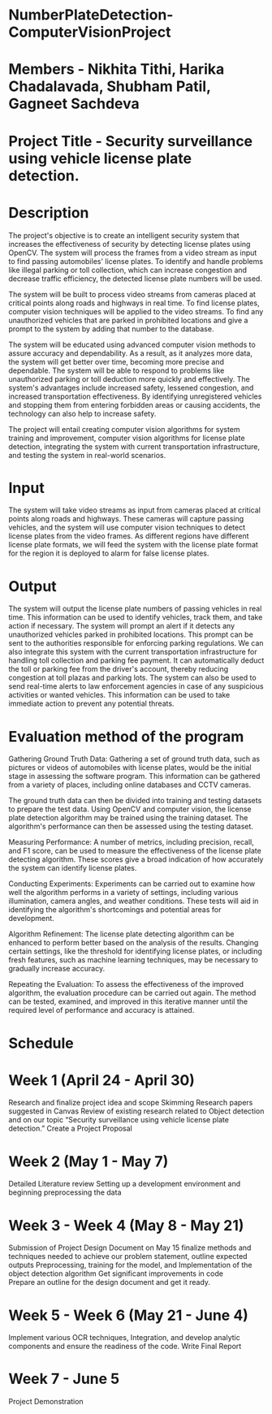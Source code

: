 # NumberPlateDetection-ComputerVisionProject
# Members - Nikhita Tithi, Harika Chadalavada, Shubham Patil, Gagneet Sachdeva

# Project Title - Security surveillance using vehicle license plate detection.

# Description 
The project's objective is to create an intelligent security system that increases the effectiveness of security by detecting license plates using OpenCV. The system will process the frames from a video stream as input to find passing automobiles' license plates. To identify and handle problems like illegal parking or toll collection, which can increase congestion and decrease traffic efficiency, the detected license plate numbers will be used.

The system will be built to process video streams from cameras placed at critical points along roads and highways in real time. To find license plates, computer vision techniques will be applied to the video streams. To find any unauthorized vehicles that are parked in prohibited locations and give a prompt to the system by adding that number to the database.

The system will be educated using advanced computer vision methods to assure accuracy and dependability. As a result, as it analyzes more data, the system will get better over time, becoming more precise and dependable. The system will be able to respond to problems like unauthorized parking or toll deduction more quickly and effectively. The system's advantages include increased safety, lessened congestion, and increased transportation effectiveness. By identifying unregistered vehicles and stopping them from entering forbidden areas or causing accidents, the technology can also help to increase safety.

The project will entail creating computer vision algorithms for system training and improvement, computer vision algorithms for license plate detection, integrating the system with current transportation infrastructure, and testing the system in real-world scenarios.

# Input

The system will take video streams as input from cameras placed at critical points along roads and highways. These cameras will capture passing vehicles, and the system will use computer vision techniques to detect license plates from the video frames. As different regions have different license plate formats, we will feed the system with the license plate format for the region it is deployed to alarm for false license plates. 

# Output

The system will output the license plate numbers of passing vehicles in real time. This information can be used to identify vehicles, track them, and take action if necessary. The system will prompt an alert if it detects any unauthorized vehicles parked in prohibited locations. This prompt can be sent to the authorities responsible for enforcing parking regulations. We can also integrate this system with the current transportation infrastructure for handling toll collection and parking fee payment. It can automatically deduct the toll or parking fee from the driver's account, thereby reducing congestion at toll plazas and parking lots. The system can also be used to send real-time alerts to law enforcement agencies in case of any suspicious activities or wanted vehicles. This information can be used to take immediate action to prevent any potential threats.

# Evaluation method of the program

Gathering Ground Truth Data: Gathering a set of ground truth data, such as pictures or videos of automobiles with license plates, would be the initial stage in assessing the software program. This information can be gathered from a variety of places, including online databases and CCTV cameras.

The ground truth data can then be divided into training and testing datasets to prepare the test data. Using OpenCV and computer vision, the license plate detection algorithm may be trained using the training dataset. The algorithm's performance can then be assessed using the testing dataset.

Measuring Performance: A number of metrics, including precision, recall, and F1 score, can be used to measure the effectiveness of the license plate detecting algorithm. These scores give a broad indication of how accurately the system can identify license plates.

Conducting Experiments: Experiments can be carried out to examine how well the algorithm performs in a variety of settings, including various illumination, camera angles, and weather conditions. These tests will aid in identifying the algorithm's shortcomings and potential areas for development.

Algorithm Refinement: The license plate detecting algorithm can be enhanced to perform better based on the analysis of the results. Changing certain settings, like the threshold for identifying license plates, or including fresh features, such as machine learning techniques, may be necessary to gradually increase accuracy.

Repeating the Evaluation: To assess the effectiveness of the improved algorithm, the evaluation procedure can be carried out again. The method can be tested, examined, and improved in this iterative manner until the required level of performance and accuracy is attained.

# Schedule

# Week 1 (April 24 - April 30)
Research and finalize project idea and scope
Skimming Research papers suggested in Canvas
Review of existing research related to Object detection and on our topic “Security surveillance using vehicle license plate detection.”
Create a Project Proposal

# Week 2 (May 1 - May 7)
Detailed Literature review
Setting up a development environment and beginning preprocessing the data

# Week 3 - Week 4 (May 8 - May 21)
Submission of Project Design Document on May 15
finalize methods and techniques needed to achieve our problem statement, outline expected outputs
Preprocessing, training for the model, and Implementation of the object detection algorithm
Get significant improvements in code  
Prepare an outline for the design document and get it ready.

# Week 5 - Week 6 (May 21 - June 4)
Implement various OCR techniques, Integration, and develop analytic components and ensure the readiness of the code.
Write Final Report

# Week 7 - June 5
Project Demonstration
